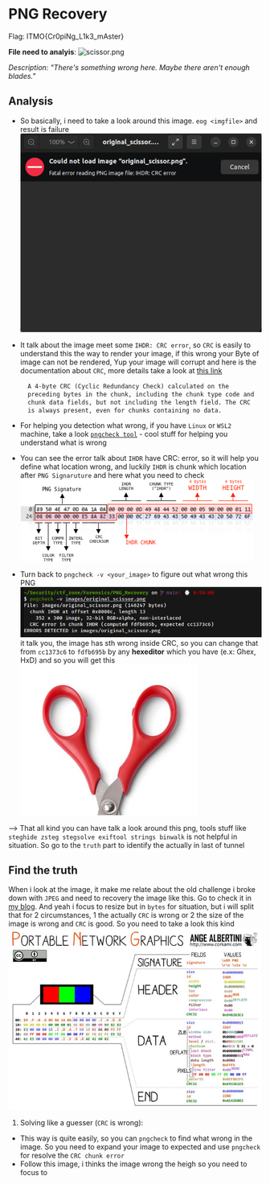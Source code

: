 # PNG Recovery

Flag: ITMO{Cr0piNg_L1k3_mAster}

**File need to analyis**: ![scissor.png](./images/original_scissor.png)

*Description: "There's something wrong here. Maybe there aren't enough blades."*

## Analysis
- So basically, i need to take a look around this image. `eog <imgfile>` and result is failure ![Alt text](images/eog_wrong.png)
- It talk about the image meet some `IHDR: CRC error`, so `CRC` is easily to understand this the way to render your image, if this wrong your Byte of image can not be rendered, Yup your image will corrupt and here is the documentation about `CRC`, more details take a look at [this link](https://www.w3.org/TR/PNG-Structure.html)

        A 4-byte CRC (Cyclic Redundancy Check) calculated on the 
        preceding bytes in the chunk, including the chunk type code and 
        chunk data fields, but not including the length field. The CRC 
        is always present, even for chunks containing no data.

- For helping you detection what wrong, if you have `Linux` or `WSL2` machine, take a look [`pngcheck tool`](http://www.libpng.org/pub/png/apps/pngcheck.html) - cool stuff for helping you understand what is wrong

- You can see the error talk about `IHDR` have CRC: error, so it will help you define what location wrong, and luckily `IHDR` is chunk which location after `PNG Signaruture` and here what you need to check 
![Alt text](images/IHDR_Chunk.png)

- Turn back to `pngcheck -v <your_image>` to figure out what wrong this PNG
![Alt text](images/pngcheck_original.png)
it talk you, the image has sth wrong inside CRC, so you can change that from `cc1373c6` to `fdfb695b` by any **hexeditor** which you have (e.x: Ghex, HxD) and so you will get this
![Alt text](images/half_of_scissor.png)

--> That all kind you can have talk a look around this png, tools stuff like `steghide zsteg stegsolve exiftool strings binwalk` is not helpful in situation. So go to the `truth` part to identify the actually in last of tunnel

## Find the truth
When i look at the image, it make me relate about the old challenge i broke down with `JPEG` and need to recovery the image like this. Go to check it in [my blog](https://hackmd.io/4P64263mTyyMEgdkJq8X7w). And yeah i focus to resize but in `bytes` for situation, but i will split that for 2 circumstances, 1 the actually `CRC` is wrong or 2 the size of the image is wrong and `CRC` is good. So you need to take a look this kind
![Alt text](images/pngstructure.jpeg)
1. Solving like a guesser (`CRC` is wrong):
- This way is quite easily, so you can `pngcheck` to find what wrong in the image. So you need to expand your image to expected and use `pngcheck` for resolve the `CRC chunk error`
- Follow this image, i thinks the image wrong the heigh so you need to focus to 